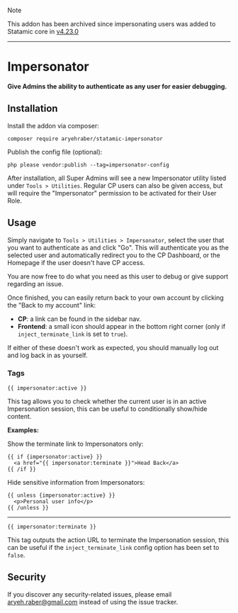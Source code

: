 > [!NOTE]
> This addon has been archived since impersonating users was added to Statamic core in [v4.23.0](https://github.com/statamic/cms/releases/tag/v4.23.0)

---

# Impersonator

**Give Admins the ability to authenticate as any user for easier debugging.**

## Installation

Install the addon via composer:

```
composer require aryehraber/statamic-impersonator
```

Publish the config file (optional):

```
php please vendor:publish --tag=impersonator-config
```

After installation, all Super Admins will see a new Impersonator utility listed under `Tools > Utilities`. Regular CP users can also be given access, but will require the "Impersonator" permission to be activated for their User Role.

## Usage

Simply navigate to `Tools > Utilities > Impersonator`, select the user that you want to authenticate as and click "Go". This will authenticate you as the selected user and automatically redirect you to the CP Dashboard, or the Homepage if the user doesn't have CP access.

You are now free to do what you need as this user to debug or give support regarding an issue.

Once finished, you can easily return back to your own account by clicking the "Back to my account" link:
  * **CP**: a link can be found in the sidebar nav.
  * **Frontend**: a small icon should appear in the bottom right corner (only if `inject_terminate_link` is set to `true`).

If either of these doesn't work as expected, you should manually log out and log back in as yourself.

### Tags

`{{ impersonator:active }}`

This tag allows you to check whether the current user is in an active Impersonation session, this can be useful to conditionally show/hide content.

**Examples:**

Show the terminate link to Impersonators only:

```antlers
{{ if {impersonator:active} }}
  <a href="{{ impersonator:terminate }}">Head Back</a>
{{ /if }}
```

Hide sensitive information from Impersonators:

```antlers
{{ unless {impersonator:active} }}
  <p>Personal user info</p>
{{ /unless }}
```

---

`{{ impersonator:terminate }}`

This tag outputs the action URL to terminate the Impersonation session, this can be useful if the `inject_terminate_link` config option has been set to `false`.

## Security

If you discover any security-related issues, please email aryeh.raber@gmail.com instead of using the issue tracker.
